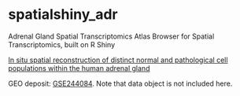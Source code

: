 # spatialshiny_adr

Adrenal Gland Spatial Transcriptomics Atlas Browser for Spatial Transcriptomics, built on R Shiny

[In situ spatial reconstruction of distinct normal and pathological cell populations within the human adrenal gland](https://doi.org/10.1210/jendso/bvad131)

GEO deposit: [GSE244084](https://www.ncbi.nlm.nih.gov/geo/query/acc.cgi?acc=GSE244084). Note that data object is not included here.
